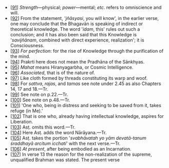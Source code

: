 - [[91](#page--1-0)] *Strength*—physical; *power*—mental; *etc*. refers to omniscience and will.
- [[92](#page--1-1)] From the statement, '*jñāsyasi*, you will know', in the earlier verse, one may conclude that the Bhagavān is speaking of indirect or theoretical knowledge. The word '*idam*, this' rules out such a conclusion; and it has also been said that this Knowledge is '*savijñānam*, combined with direct experience, realization'; it is Consciousness.
- [[93](#page--1-2)] *For perfection*: for the rise of Knowledge through the purification of the mind.
- [[94](#page--1-3)] Prakrti here does not mean the Pradhāna of the Sānkhyas.
- [[95](#page--1-4)] *Mahat* means Hiranyagarbha, or Cosmic Intelligence.
- [[96](#page--1-5)] *Associated*, that is of the nature of.
- [[97](#page--1-6)] Like cloth formed by threads constituting its warp and woof.
- [[98](#page--1-7)] For *sattva*, *rajas*, and *tamas* see note under 2.45 as also Chapters 14, 17 and 18.—Tr.
- [[99](#page--1-8)] See note on p.22.—Tr.
- [[100](#page--1-9)] See note on p.48.—Tr.
- [[101](#page--1-10)] 'One who, being in distress and seeking to be saved from it, takes refuge (in Me).'
- [[102](#page--1-11)] That is one who, already having intellectual knowledge, aspires for Liberation.
- [[103](#page--1-12)] Asṭ. omits this word.—Tr.
- [[104](#page--1-13)] Here Asṭ. adds the word Nārāyana.—Tr.
- [[105](#page--1-14)] Asṭ. takes the portion '*svabhāvatah yo yām devatā-tanum śraddhayā arcitum icchati*' with the next verse.—Tr.
- [[106](#page--1-15)] *At present*, after being embodied as an Incarnation.
- [[107](#page--1-16)] In verse 13 the reason for the non-realization of the supreme, unqualified Brahman was stated. The present verse